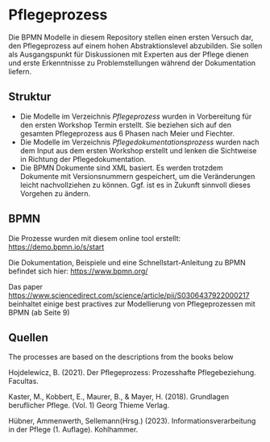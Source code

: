 # Pflegeprozess

Die BPMN Modelle in diesem Repository stellen einen ersten Versuch dar, den Pflegeprozess auf einem hohen Abstraktionslevel abzubilden.
Sie sollen als Ausgangspunkt für Diskussionen mit Experten aus der Pflege dienen und erste Erkenntnisse zu Problemstellungen während der Dokumentation liefern.

## Struktur

+ Die Modelle im Verzeichnis *Pflegeprozess* wurden in Vorbereitung für den ersten Workshop Termin erstellt. Sie beziehen sich auf den gesamten Pflegeprozess aus 6 Phasen nach Meier und Fiechter.
+ Die Modelle im Verzeichnis *Pflegedokumentationsprozess* wurden nach dem Input aus dem ersten Workshop erstellt und lenken die Sichtweise in Richtung der Pflegedokumentation.
+ Die BPMN Dokumente sind XML basiert. Es werden trotzdem Dokumente mit Versionsnummern gespeichert, um die Veränderungen leicht nachvollziehen zu können. Ggf. ist es in Zukunft sinnvoll dieses Vorgehen zu ändern.


## BPMN

Die Prozesse wurden mit diesem online tool erstellt: https://demo.bpmn.io/s/start 

Die Dokumentation, Beispiele und eine Schnellstart-Anleitung zu BPMN befindet sich  hier: https://www.bpmn.org/

Das paper https://www.sciencedirect.com/science/article/pii/S0306437922000217 beinhaltet einige best practives zur Modellierung von Pflegeprozessen mit BPMN (ab Seite 9)


## Quellen
The processes are based on the descriptions from the books below

Hojdelewicz, B. (2021). Der Pflegeprozess: Prozesshafte Pflegebeziehung. Facultas.

Kaster, M., Kobbert, E., Maurer, B., & Mayer, H. (2018). Grundlagen beruflicher Pflege. (Vol. 1) Georg Thieme Verlag.

Hübner, Ammenwerth, Sellemann(Hrsg.) (2023). Informationsverarbeitung in der Pflege (1. Auflage). Kohlhammer.




